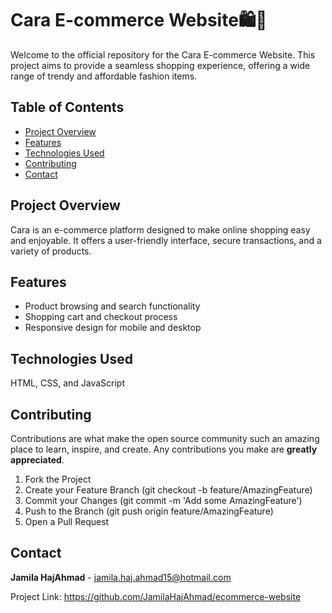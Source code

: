 # Cara E-commerce Website🛍️🛒

Welcome to the official repository for the Cara E-commerce Website. This project aims to provide a seamless shopping experience, offering a wide range of trendy and affordable fashion items.

## Table of Contents

- [Project Overview](#project-overview)
- [Features](#features)
- [Technologies Used](#technologies-used)
- [Contributing](#contributing)
- [Contact](#contact)

## Project Overview

Cara is an e-commerce platform designed to make online shopping easy and enjoyable. It offers a user-friendly interface, secure transactions, and a variety of products.

## Features

- Product browsing and search functionality
- Shopping cart and checkout process
- Responsive design for mobile and desktop

## Technologies Used

HTML, CSS, and JavaScript

## Contributing

Contributions are what make the open source community such an amazing place to learn, inspire, and create. Any contributions you make are **greatly appreciated**.

1. Fork the Project
2. Create your Feature Branch (git checkout -b feature/AmazingFeature)
3. Commit your Changes (git commit -m 'Add some AmazingFeature')
4. Push to the Branch (git push origin feature/AmazingFeature)
5. Open a Pull Request

## Contact
**Jamila HajAhmad** - jamila.haj.ahmad15@hotmail.com

Project Link: https://github.com/JamilaHajAhmad/ecommerce-website
